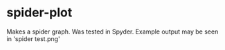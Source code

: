 # spider-plot
Makes a spider graph. Was tested in Spyder. Example output may be seen in 'spider test.png'
